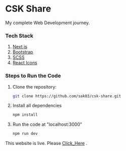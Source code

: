 # CSK Share
My complete Web Development journey.

### Tech Stack
1. [Next.js](https://nextjs.org/ "Next.js")  
2. [Bootstrap](https://getbootstrap.com/ "Bootstrap")
3. [SCSS](https://sass-lang.com/ "SASS")
4. [React Icons](https://react-icons.github.io/react-icons/icons/fa/ "React Icons")


### Steps to Run the Code
1. Clone the repository:
   ```bash
   git clone https://github.com/sak03/csk-share.git 

2. Install all dependencies
   ```bash
   npm install   

3. Run the code at "localhost:3000"
   ```bash
   npm run dev

This website is live. Please [Click_Here](https://sak03.github.io/sartaj.dev/  "Sartaj") .